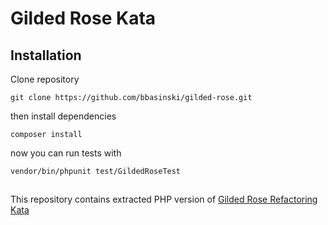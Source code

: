# Gilded Rose Kata
## Installation
Clone repository
```
git clone https://github.com/bbasinski/gilded-rose.git
```
then install dependencies
```
composer install
```
now you can run tests with
```
vendor/bin/phpunit test/GildedRoseTest
```
##
This repository contains extracted PHP version of [Gilded Rose Refactoring Kata](https://github.com/emilybache/GildedRose-Refactoring-Kata)
